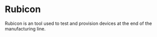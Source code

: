 # Rubicon

Rubicon is an tool used to test and provision devices at the end of the
manufacturing line.
